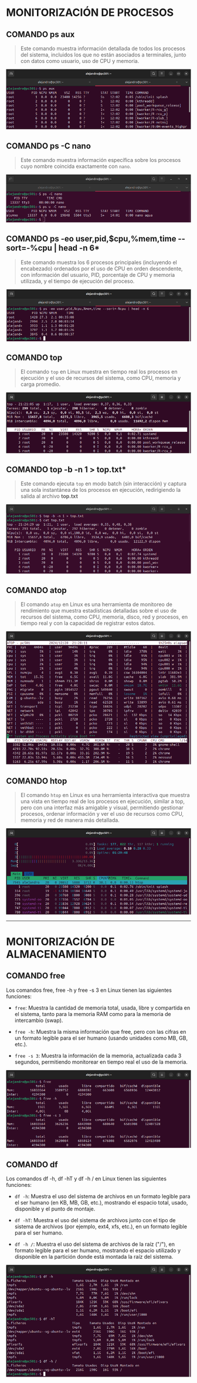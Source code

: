 # MONITORIZACIÓN DE PROCESOS

## COMANDO ps aux

> Este comando muestra información detallada de todos los procesos del sistema, incluidos los que no están asociados a terminales, junto con datos como usuario, uso de CPU y memoria.

![COMANDO ps aux](img/psaux.png)

## COMANDO ps -C nano

> Este comando muestra información específica sobre los procesos cuyo nombre coincida exactamente con `nano`.

![COMANDO ps -C](img/psCnano.png)

## COMANDO ps -eo user,pid,$cpu,%mem,time --sort=-%cpu | head -n 6*

> Este comando muestra los 6 procesos principales (incluyendo el encabezado) ordenados por el uso de CPU en orden descendente, con información del usuario, PID, porcentaje de CPU y memoria utilizada, y el tiempo de ejecución del proceso.

![COMANDO ps -eo](img/pseo.png)

## COMANDO top

> El comando `top` en Linux muestra en tiempo real los procesos en ejecución y el uso de recursos del sistema, como CPU, memoria y carga promedio.

![COMANDO top](img/top.png)

## COMANDO top -b -n 1 > top.txt*

> Este comando ejecuta `top` en modo batch (sin interacción) y captura una sola instantánea de los procesos en ejecución, redirigiendo la salida al archivo **top.txt**

![COMANDO top -b -n 1 > top.txt](img/topbn.png)

## COMANDO atop

> El comando `atop` en Linux es una herramienta de monitoreo de rendimiento que muestra estadísticas detalladas sobre el uso de recursos del sistema, como CPU, memoria, disco, red y procesos, en tiempo real y con la capacidad de registrar estos datos.

![COMANDO atop](img/atop.png)

## COMANDO htop

> El comando `htop` en Linux es una herramienta interactiva que muestra una vista en tiempo real de los procesos en ejecución, similar a top, pero con una interfaz más amigable y visual, permitiendo gestionar procesos, ordenar información y ver el uso de recursos como CPU, memoria y red de manera más detallada.

![COMANDO htop](img/htop.png)

---

# MONITORIZACIÓN DE ALMACENAMIENTO

## COMANDO free

Los comandos free, free -h y free -s 3 en Linux tienen las siguientes funciones:

* `free`: Muestra la cantidad de memoria total, usada, libre y compartida en el sistema, tanto para la memoria RAM como para la memoria de intercambio (swap).

* `free -h`: Muestra la misma información que free, pero con las cifras en un formato legible para el ser humano (usando unidades como MB, GB, etc.).

* `free -s 3`: Muestra la información de la memoria, actualizada cada 3 segundos, permitiendo monitorear en tiempo real el uso de la memoria.

![COMANDO free](img/free.png)

## COMANDO df

Los comandos df -h, df -hT y df -h / en Linux tienen las siguientes funciones:

* `df -h`: Muestra el uso del sistema de archivos en un formato legible para el ser humano (en KB, MB, GB, etc.), mostrando el espacio total, usado, disponible y el punto de montaje.

* `df -hT`: Muestra el uso del sistema de archivos junto con el tipo de sistema de archivos (por ejemplo, ext4, xfs, etc.), en un formato legible para el ser humano.

* `df -h /`: Muestra el uso del sistema de archivos de la raíz ("/"), en formato legible para el ser humano, mostrando el espacio utilizado y disponible en la partición donde está montada la raíz del sistema.

![COMANDO df](img/df.png)
